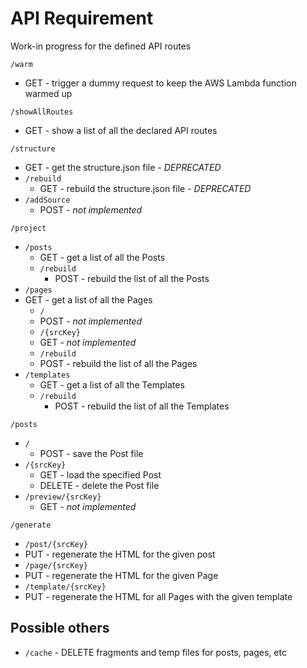 # API Requirement

Work-in progress for the defined API routes

`/warm`
- GET - trigger a dummy request to keep the AWS Lambda function warmed up

`/showAllRoutes`
- GET - show a list of all the declared API routes


`/structure`
- GET - get the structure.json file - _DEPRECATED_
- `/rebuild`
  - GET - rebuild the structure.json file - _DEPRECATED_
- `/addSource`
  - POST - _not implemented_

`/project`
- `/posts`
  - GET - get a list of all the Posts
  - `/rebuild`
    - POST - rebuild the list of all the Posts
- `/pages`
- GET - get a list of all the Pages
  - `/`
  - POST - _not implemented_
  - `/{srcKey}`
  - GET - _not implemented_
  - `/rebuild`
  - POST - rebuild the list of all the Pages
- `/templates`
    - GET - get a list of all the Templates
    - `/rebuild`
        - POST - rebuild the list of all the Templates

`/posts`
- `/`
  - POST - save the Post file
- `/{srcKey}`
  - GET - load the specified Post
  - DELETE - delete the Post file
- `/preview/{srcKey}`
  - GET - _not implemented_

`/generate`
- `/post/{srcKey}`
- PUT - regenerate the HTML for the given post
- `/page/{srcKey}`
- PUT - regenerate the HTML for the given Page
- `/template/{srcKey}`
- PUT - regenerate the HTML for all Pages with the given template


## Possible others

- `/cache` - DELETE fragments and temp files for posts, pages, etc